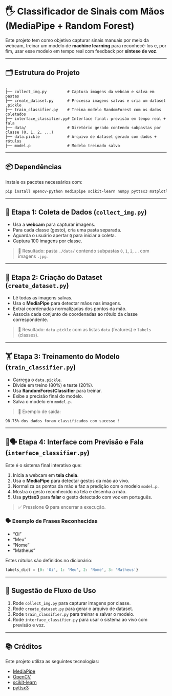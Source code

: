 # 🖐️ Classificador de Sinais com Mãos (MediaPipe + Random Forest)

Este projeto tem como objetivo capturar sinais manuais por meio da webcam, treinar um modelo de **machine learning** para reconhecê-los e, por fim, usar esse modelo em tempo real com feedback por **síntese de voz**.

---

## 🗂️ Estrutura do Projeto

```
.
├── collect_img.py         # Captura imagens da webcam e salva em pastas
├── create_dataset.py      # Processa imagens salvas e cria um dataset .pickle
├── train_classifier.py    # Treina modelo RandomForest com os dados coletados
├── interface_classifier.py# Interface final: previsão em tempo real + fala
├── data/                  # Diretório gerado contendo subpastas por classe (0, 1, 2, ...)
├── data.pickle            # Arquivo de dataset gerado com dados + rótulos
├── model.p                # Modelo treinado salvo
```

---

## 📦 Dependências

Instale os pacotes necessários com:

```bash
pip install opencv-python mediapipe scikit-learn numpy pyttsx3 matplotlib
```

---

## 📸 Etapa 1: Coleta de Dados (`collect_img.py`)

- Usa a **webcam** para capturar imagens.
- Para cada classe (gesto), cria uma pasta separada.
- Aguarda o usuário apertar `Q` para iniciar a coleta.
- Captura 100 imagens por classe.

> 📁 Resultado: pasta `./data/` contendo subpastas `0`, `1`, `2`, ... com imagens `.jpg`.

---

## 🧠 Etapa 2: Criação do Dataset (`create_dataset.py`)

- Lê todas as imagens salvas.
- Usa o **MediaPipe** para detectar mãos nas imagens.
- Extrai coordenadas normalizadas dos pontos da mão.
- Associa cada conjunto de coordenadas ao rótulo da classe correspondente.

> 💾 Resultado: `data.pickle` com as listas `data` (features) e `labels` (classes).

---

## 🏋️ Etapa 3: Treinamento do Modelo (`train_classifier.py`)

- Carrega o `data.pickle`.
- Divide em treino (80%) e teste (20%).
- Usa **RandomForestClassifier** para treinar.
- Exibe a precisão final do modelo.
- Salva o modelo em `model.p`.

> 🎯 Exemplo de saída:
```
98.75% dos dados foram classificados com sucesso !
```

---

## 🧠🗣️ Etapa 4: Interface com Previsão e Fala (`interface_classifier.py`)

Este é o sistema final interativo que:

1. Inicia a webcam em **tela cheia**.
2. Usa o **MediaPipe** para detectar gestos da mão ao vivo.
3. Normaliza os pontos da mão e faz a predição com o modelo `model.p`.
4. Mostra o gesto reconhecido na tela e desenha a mão.
5. Usa **pyttsx3** para **falar** o gesto detectado com voz em português.

> ✅ Pressione **Q** para encerrar a execução.

### 🗣️ Exemplo de Frases Reconhecidas
- “Oi”
- “Meu”
- “Nome”
- “Matheus”

Estes rótulos são definidos no dicionário:

```python
labels_dict = {0: 'Oi', 1: 'Meu', 2: 'Nome', 3: 'Matheus'}
```

---

## 🧪 Sugestão de Fluxo de Uso

1. Rode `collect_img.py` para capturar imagens por classe.
2. Rode `create_dataset.py` para gerar o arquivo de dataset.
3. Rode `train_classifier.py` para treinar e salvar o modelo.
4. Rode `interface_classifier.py` para usar o sistema ao vivo com previsão e voz.

---

## 📚 Créditos

Este projeto utiliza as seguintes tecnologias:

- [MediaPipe](https://mediapipe.dev/)
- [OpenCV](https://opencv.org/)
- [scikit-learn](https://scikit-learn.org/)
- [pyttsx3](https://pyttsx3.readthedocs.io/)
